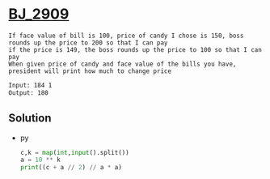 # [BJ_2909](https://acmicpc.net/problem/2909)

```en
If face value of bill is 100, price of candy I chose is 150, boss rounds up the price to 200 so that I can pay
if the price is 149, the boss rounds up the price to 100 so that I can pay
When given price of candy and face value of the bills you have, president will print how much to change price
```

```txt
Input: 184 1
Output: 180
```

## Solution

* py

  ```py
  c,k = map(int,input().split())
  a = 10 ** k
  print((c + a // 2) // a * a)
  ```
